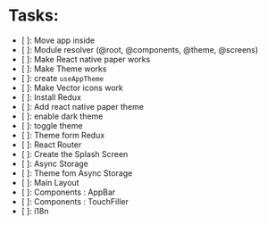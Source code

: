 # Tasks:

- [ ]: Move app inside
- [ ]: Module resolver (@root, @components, @theme, @screens)
- [ ]: Make React native paper works
- [ ]: Make Theme works
- [ ]: create `useAppTheme`
- [ ]: Make Vector icons work
- [ ]: Install Redux
- [ ]: Add react native paper theme
- [ ]: enable dark theme
- [ ]: toggle theme
- [ ]: Theme form Redux
- [ ]: React Router
- [ ]: Create the Splash Screen
- [ ]: Async Storage
- [ ]: Theme fom Async Storage
- [ ]: Main Layout
- [ ]: Components : AppBar
- [ ]: Components : TouchFiller
- [ ]: i18n
